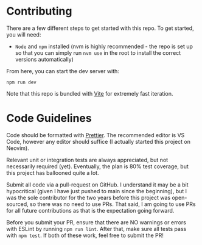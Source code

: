 # Contributing

There are a few different steps to get started with this repo. To get started, you will need:

- `Node` and `npm` installed (nvm is highly recommended - the repo is set up so that you can simply run `nvm use` in the root to install the correct versions automatically)

From here, you can start the dev server with:

```
npm run dev
```

Note that this repo is bundled with [Vite](https://vitejs.dev/) for extremely fast iteration.

# Code Guidelines

Code should be formatted with [Prettier](https://prettier.io/). The recommended editor is VS Code, however any editor should suffice (I actually started this project on Neovim).

Relevant unit or integration tests are always appreciated, but not necessarily required (yet). Eventually, the plan is 80% test coverage, but this project has ballooned quite a lot.

Submit all code via a pull-request on GitHub. I understand it may be a bit hypocritical (given I have just pushed to main since the beginning), but I was the sole contributor for the two years before this project was open-sourced, so there was no need to use PRs. That said, I am going to use PRs for all future contributions as that is the expectation going forward.

Before you submit your PR, ensure that there are NO warnings or errors with ESLint by running `npm run lint`. After that, make sure all tests pass with `npm test`. If both of these work, feel free to submit the PR!
